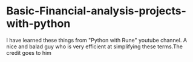 # Basic-Financial-analysis-projects-with-python
I have learned these things from "Python with Rune" youtube channel. A nice and balad guy who is very efficient at simplifying these terms.The credit goes to him
